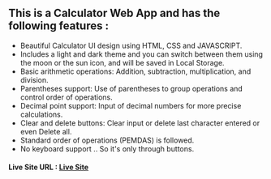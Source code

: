 ## This is a Calculator Web App and has the following features :
- Beautiful Calculator UI design using HTML, CSS and JAVASCRIPT.
- Includes a light and dark theme and you can switch between them using the moon or the sun icon, and will be saved in Local Storage.
- Basic arithmetic operations: Addition, subtraction, multiplication, and division.
- Parentheses support: Use of parentheses to group operations and control order of operations.
- Decimal point support: Input of decimal numbers for more precise calculations.
- Clear and delete buttons: Clear input or delete last character entered or even Delete all.
- Standard order of operations (PEMDAS) is followed.
- No keyboard support .. So it's only through buttons.
#### Live Site URL : <a href="https://abdelrahmanalsayed.github.io/Calculator/" target="_blank">Live Site</a>

